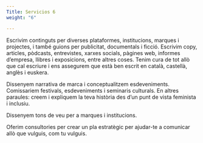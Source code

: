 ```yaml
---
Title: Servicios 6
weight: "6"

---
```

Escrivim continguts per diverses plataformes, institucions, marques i projectes, i també guions per publicitat, documentals i ficció. Escrivim copy, articles, pòdcasts, entrevistes, xarxes socials, pàgines web, informes d’empresa, llibres i exposicions, entre altres coses. Tenim cura de tot allò que cal escriure i ens assegurem que està ben escrit en català, castellà, anglès i euskera.

Dissenyem narrativa de marca i conceptualitzem esdeveniments. Comissariem festivals, esdeveniments i seminaris culturals. En altres paraules: creem i expliquem la teva història des d’un punt de vista feminista i inclusiu.

Dissenyem tons de veu per a marques i institucions. 

Oferim consultories per crear un pla estratègic per ajudar-te a comunicar allò que vulguis, com tu vulguis.